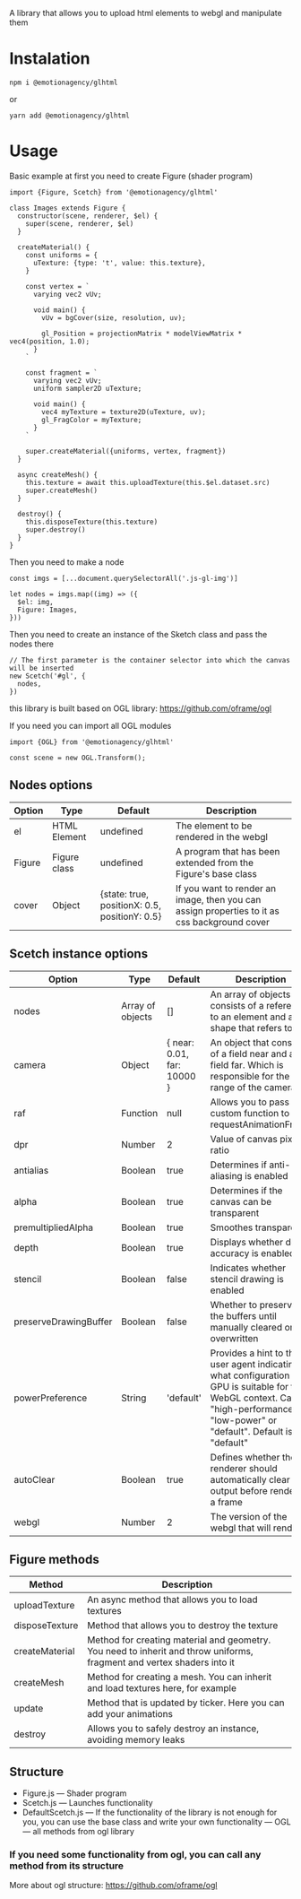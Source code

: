 A library that allows you to upload html elements to webgl and manipulate them

# Instalation

`npm i @emotionagency/glhtml`

or

`yarn add @emotionagency/glhtml`

# Usage

Basic example
at first you need to create Figure (shader program)
```
import {Figure, Scetch} from '@emotionagency/glhtml'

class Images extends Figure {
  constructor(scene, renderer, $el) {
    super(scene, renderer, $el)
  }

  createMaterial() {
    const uniforms = {
      uTexture: {type: 't', value: this.texture},
    }

    const vertex = `
      varying vec2 vUv;

      void main() {
        vUv = bgCover(size, resolution, uv);

        gl_Position = projectionMatrix * modelViewMatrix * vec4(position, 1.0);
      }
    `

    const fragment = `
      varying vec2 vUv;
      uniform sampler2D uTexture;

      void main() {
        vec4 myTexture = texture2D(uTexture, uv);
        gl_FragColor = myTexture;
      }
    `

    super.createMaterial({uniforms, vertex, fragment})
  }

  async createMesh() {
    this.texture = await this.uploadTexture(this.$el.dataset.src)
    super.createMesh()
  }

  destroy() {
    this.disposeTexture(this.texture)
    super.destroy()
  }
}
```


Then you need to make a node
```
const imgs = [...document.querySelectorAll('.js-gl-img')]

let nodes = imgs.map((img) => ({
  $el: img,
  Figure: Images,
}))
```


Then you need to create an instance of the Sketch class and pass the nodes there
```
// The first parameter is the container selector into which the canvas will be inserted
new Scetch('#gl', {
  nodes,
})
```


this library is built based on OGL library: https://github.com/oframe/ogl

If you need you can import all OGL modules
```
import {OGL} from '@emotionagency/glhtml'

const scene = new OGL.Transform();
```

## Nodes options
| Option | Type         | Default                                       | Description                                                                                  |
|--------|--------------|-----------------------------------------------|----------------------------------------------------------------------------------------------|
| el     | HTML Element | undefined                                     | The element to be rendered in the webgl                                                      |
| Figure | Figure class | undefined                                     | A program that has been extended from the Figure's base class                                |
| cover  | Object       | {state: true, positionX: 0.5, positionY: 0.5} | If you want to render an image, then you can assign properties to it as css background cover |


## Scetch instance options

| Option                | Type             | Default                    | Description                                                                                                                                                                          |
|-----------------------|------------------|----------------------------|--------------------------------------------------------------------------------------------------------------------------------------------------------------------------------------|
| nodes                 | Array of objects | []                         | An array of objects that consists of a reference to an element and a shape that refers to it                                                                                         |
| camera                | Object           | { near: 0.01, far: 10000 } | An object that consists of a field near and a field far. Which is responsible for the range of the camera                                                                            |
| raf                   | Function         | null                       | Allows you to pass a custom function to requestAnimationFrame                                                                                                                        |
| dpr                   | Number           | 2                          | Value of canvas pixel ratio                                                                                                                                                          |
| antialias             | Boolean          | true                       | Determines if anti-aliasing is enabled                                                                                                                                               |
| alpha                 | Boolean          | true                       | Determines if the canvas can be transparent                                                                                                                                          |
| premultipliedAlpha    | Boolean          | true                       | Smoothes transparency                                                                                                                                                                |
| depth                 | Boolean          | true                       | Displays whether depth accuracy is enabled                                                                                                                                           |
| stencil               | Boolean          | false                      | Indicates whether stencil drawing is enabled                                                                                                                                         |
| preserveDrawingBuffer | Boolean          | false                      | Whether to preserve the buffers until manually cleared or overwritten                                                                                                                |
| powerPreference       | String           | 'default'                  | Provides a hint to the user agent indicating what configuration of GPU is suitable for this WebGL context. Can be "high-performance", "low-power" or "default". Default is "default" |
| autoClear             | Boolean          | true                       | Defines whether the renderer should automatically clear its output before rendering a frame                                                                                          |
| webgl                 | Number           | 2                          | The version of the webgl that will render                                                                 

## Figure methods
| Method         | Description                                                                                                            |
|----------------|------------------------------------------------------------------------------------------------------------------------|
| uploadTexture  | An async method that allows you to load textures                                                                       |
| disposeTexture | Method that allows you to destroy the texture                                                                          |
| createMaterial | Method for creating material and geometry. You need to inherit and throw uniforms, fragment and vertex shaders into it |
| createMesh     | Method for creating a mesh. You can inherit and load textures here, for example                                        |
| update         | Method that is updated by ticker. Here you can add your animations                                                     |
| destroy        | Allows you to safely destroy an instance, avoiding memory leaks                                            

## Structure

- Figure.js — Shader program
- Scetch.js — Launches functionality
- DefaultScetch.js — If the functionality of the library is not enough for you, you can use the base class and write your own functionality
— OGL — all methods from ogl library

### If you need some functionality from ogl, you can call any method from its structure

More about ogl structure: https://github.com/oframe/ogl
